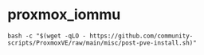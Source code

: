 # proxmox_iommu
```
bash -c "$(wget -qLO - https://github.com/community-scripts/ProxmoxVE/raw/main/misc/post-pve-install.sh)"
```
